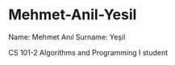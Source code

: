 # Mehmet-Anil-Yesil
Name: Mehmet Anıl
Surname: Yeşil

CS 101-2	Algorithms and Programming I student
